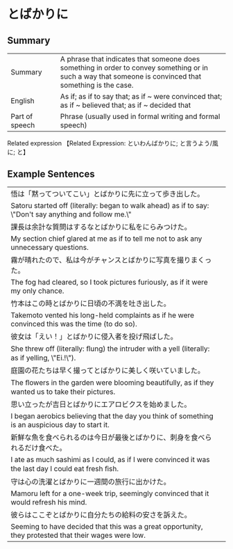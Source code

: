 # とばかりに

## Summary

<table><tr>   <td>Summary<td>   <td>A phrase that indicates that someone does something in order to convey something or in such a way that someone is convinced that something is the case.</td><tr><tr>   <td>English<td>   <td>As if; as if to say that; as if ~ were convinced that; as if ~ believed that; as if ~ decided that</td><tr><tr>   <td>Part of speech<td>   <td>Phrase (usually used in formal writing and formal speech)</td><tr></table><tr>   <td>Related expression<td>   <td>【Related Expression: といわんばかりに; と言うよう/風に; と】</td><tr></table></table>

## Example Sentences

<table><tr><td>悟は「黙ってついてこい」とばかりに先に立って歩き出した。<td><tr><tr><td>Satoru started off (literally: began to walk ahead) as if to say: \"Don't say anything and follow me.\"<td><tr><tr><td>課長は余計な質問はするなとばかりに私をにらみつけた。<td><tr><tr><td>My section chief glared at me as if to tell me not to ask any unnecessary questions.<td><tr><tr><td>霧が晴れたので、私は今がチャンスとばかりに写真を撮りまくった。<td><tr><tr><td>The fog had cleared, so I took pictures furiously, as if it were my only chance.<td><tr><tr><td>竹本はこの時とばかりに日頃の不満を吐き出した。<td><tr><tr><td>Takemoto vented his long-held complaints as if he were convinced this was the time (to do so).<td><tr><tr><td>彼女は「えい！」とばかりに侵入者を投げ飛ばした。<td><tr><tr><td>She threw off (literally: ﬂung) the intruder with a yell (literally: as if yelling, \"Ei.!\").<td><tr><tr><td>庭園の花たちは早く撮ってとばかりに美しく咲いていました。<td><tr><tr><td>The ﬂowers in the garden were blooming beautifully, as if they wanted us to take their pictures.<td><tr><tr><td>思い立ったが吉日とばかりにエアロビクスを始めました。<td><tr><tr><td>I began aerobics believing that the day you think of something is an auspicious day to start it.<td><tr><tr><td>新鮮な魚を食べられるのは今日が最後とばかりに、刺身を食べられるだけ食べた。<td><tr><tr><td>I ate as much sashimi as I could, as if I were convinced it was the last day I could eat fresh ﬁsh.<td><tr><tr><td>守は心の洗濯とばかりに一週間の旅行に出かけた。<td><tr><tr><td>Mamoru left for a one-week trip, seemingly convinced that it would refresh his mind.<td><tr><tr><td>彼らはここぞとばかりに自分たちの給料の安さを訴えた。<td><tr><tr><td>Seeming to have decided that this was a great opportunity, they protested that their wages were low.<td><tr></table>

